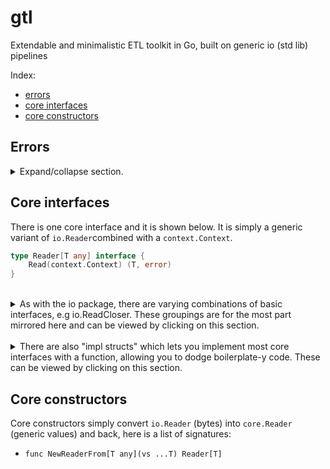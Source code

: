 # gtl
Extendable and minimalistic ETL toolkit in Go, built on generic io (std lib) pipelines

Index:
- [errors](#errors)
- [core interfaces](#core-interfaces)
- [core constructors](#core-constructors)

## Errors
<details>
    <summary>Expand/collapse section. </summary>

GTL tries to get out of your way and so only two errors are used in the core pkg, both inherited from `io` in the std lib:
```go
io.EOF              // Stop reading/pulling/consuming.
io.ErrClosedPipe    // Stop writing/pushing/producing.
```
</details>

## Core interfaces
There is one core interface and it is shown below. It is simply a generic variant of `io.Reader`combined with a `context.Context`. 
```go
type Reader[T any] interface {
	Read(context.Context) (T, error)
}
```


<br>
<details>
<summary>
As with the io package, there are varying combinations of basic interfaces, e.g io.ReadCloser. These groupings are for the most part mirrored here and can be viewed by clicking on this section.
</summary>

```go
type ReadCloser[T any] interface {
	io.Closer
	Reader[T]
}
```
</details>

<br>
<details>
<summary>
There are also "impl structs" which lets you implement most core interfaces with a function, allowing you to dodge boilerplate-y code. These can be viewed by clicking on this section.
</summary>

```go
type ReaderImpl[T any] struct {
	Impl func(context.Context) (T, error)
}

// Calls impl.Impl.
func (impl ReaderImpl[T]) Read(ctx context.Context) (r T, err error)
```

```go
type ReadCloserImpl[T any] struct {
	ImplC func() error
	ImplR func(context.Context) (T, error)
}

// Calls impl.ImplC.
func (impl ReadCloserImpl[T]) Close() (err error)

// Calls impl.ImplR.
func (impl ReadCloserImpl[T]) Read(ctx context.Context) (r T, err error)
```

</details>



## Core constructors
Core constructors simply convert `io.Reader` (bytes) into `core.Reader` (generic values) and back, here is a list of signatures:
- `func NewReaderFrom[T any](vs ...T) Reader[T]`